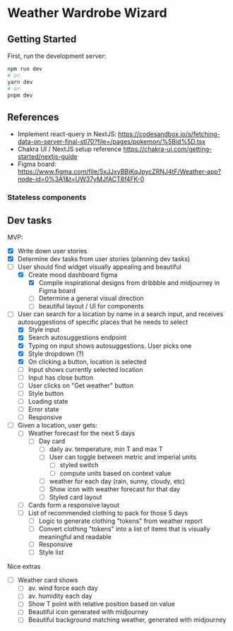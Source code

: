 # Weather Wardrobe Wizard

## Getting Started

First, run the development server:

```bash
npm run dev
# or
yarn dev
# or
pnpm dev
```

## References

- Implement react-query in NextJS: https://codesandbox.io/s/fetching-data-on-server-final-stl70?file=/pages/pokemon/%5Bid%5D.tsx
- Chakra UI / NextJS setup reference https://chakra-ui.com/getting-started/nextjs-guide
- Figma board: https://www.figma.com/file/5xJJxyBBjKqJpycZRNJ4tF/Weather-app?node-id=0%3A1&t=UW37yMJfACT8f4FK-0

### Stateless components

## Dev tasks

MVP:

- [x] Write down user stories
- [x] Determine dev tasks from user stories (planning dev tasks)
- [ ] User should find widget visually appealing and beautiful
  - [x] Create mood dashboard figma
    - [x] Compile inspirational designs from dribbble and midjourney in Figma board
    - [ ] Determine a general visual direction
    - [ ] beautiful layout / UI for components
- [ ] User can search for a location by name in a search input, and receives autosuggestions of specific places that he needs to select
  - [x] Style input
  - [x] Search autosuggestions endpoint
  - [x] Typing on input shows autosuggestions. User picks one
  - [x] Style dropdown (?)
  - [x] On clicking a button, location is selected
  - [ ] Input shows currently selected location
  - [ ] Input has close button
  - [ ] User clicks on "Get weather" button
  - [ ] Style button
  - [ ] Loading state
  - [ ] Error state
  - [ ] Responsive
- [ ] Given a location, user gets:
  - [ ] Weather forecast for the next 5 days
    - [ ] Day card
      - [ ] daily av. temperature, min T and max T
      - [ ] User can toggle between metric and imperial units
        - [ ] styled switch
        - [ ] compute units based on context value
      - [ ] weather for each day (rain, sunny, cloudy, etc)
      - [ ] Show icon with weather forecast for that day
      - [ ] Styled card layout
  - [ ] Cards form a responsive layout
  - [ ] List of recommended clothing to pack for those 5 days
    - [ ] Logic to generate clothing "tokens" from weather report
    - [ ] Convert clothing "tokens" into a list of items that is visually meaningful and readable
    - [ ] Responsive
    - [ ] Style list

Nice extras

- [ ] Weather card shows
  - [ ] av. wind force each day
  - [ ] av. humidity each day
  - [ ] Show T point with relative position based on value
  - [ ] Beautiful icon generated with midjourney
  - [ ] Beautiful background matching weather, generated with midjourney
